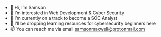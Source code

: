 - 👋 Hi, I’m Samson
- 👀 I’m interested in Web Development & Cyber Security
- 🌱 I’m currently on a track to become a SOC Analyst
- 💞️ I'll be dropping learning resources for cybersecurity beginners here
- 📫 You can reach me via email samsonmaxwell@protonmail.com

<!---
mxwllcodes/mxwllcodes is a ✨ special ✨ repository because its `README.md` (this file) appears on your GitHub profile.
You can click the Preview link to take a look at your changes.
--->
